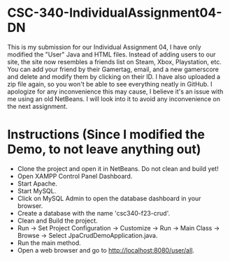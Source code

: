 # CSC-340-IndividualAssignment04-DN

This is my submission for our Individual Assignment 04, I have only modified the "User" Java and HTML files.
Instead of adding users to our site, the site now resembles a friends list on Steam, Xbox, Playstation, etc.
You can add your friend by their Gamertag, email, and a new gamerscore and delete and modify them by clicking on their ID.
I have also uploaded a zip file again, so you won't be able to see everything neatly in GitHub.
I apologize for any inconvenience this may cause, I believe it's an issue with me using an old NetBeans.
I will look into it to avoid any inconvenience on the next assignment.

# Instructions (Since I modified the Demo, to not leave anything out)

- Clone the project and open it in NetBeans. Do not clean and build yet!
- Open XAMPP Control Panel Dashboard.
- Start Apache.
- Start MySQL.
- Click on MySQL Admin to open the database dashboard in your browser.
- Create a database with the name 'csc340-f23-crud'.
- Clean and Build the project.
- Run -> Set Project Configuration -> Customize -> Run -> Main Class -> Browse -> Select JpaCrudDemoApplication.java.
- Run the main method.
- Open a web browser and go to [http://localhost:8080/user/all](http://localhost:8080/user/all).
